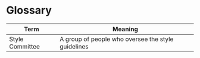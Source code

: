 Glossary
========

Term            | Meaning
----------------| -------------
Style Committee | A group of people who oversee the style guidelines
